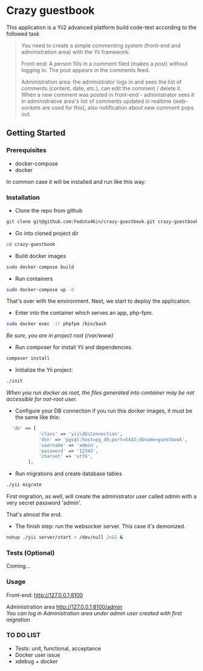 # Crazy guestbook
<!-- ABOUT -->

This application is a Yii2 advanced platform build code-test according to the followed task

> You need to create a simple commenting system (front-end and administration area) with the Yii framework:
>
> Front-end: A person fills in a comment filed (makes a post) without logging in. The post appears in the comments feed.
>
> Administration area: the administrator logs in and sees the list of comments (content, date, etc.), 
> can edit the comment / delete it. 
> When a new comment was posted in front-end - administrator sees it in administrative area's list of comments updated in realtime 
> (web-sockets are used for this), also notification about new comment pops out.
>


<!-- GETTING STARTED -->
## Getting Started

### Prerequisites

* docker-compose
* docker 

In common case it will be installed and run like this way:

### Installation

* Clone the repo from github
```sh
git clone git@github.com:Fedoto4kin/crazy-guestbook.git crazy-guestbook
```
* Go into cloned project dir
```sh
cd crazy-guestbook
```
* Build docker images
```sh
sudo docker-compose build
```
* Run containers
```sh
sudo docker-compose up -d   
```
That's over with the environment. 
Next, we start to deploy the application.

* Enter into the container which serves an app, php-fpm.
```sh
sudo docker exec -it phpfpm /bin/bash
```
*Be sure, you are in project root (/var/www)*
* Run composer for install Yii and dependencies.
```sh
composer install
```
* Initialize the Yii project:
```sh
./init
```

*When you run docker as root, 
the files generated into container may be not accessible for not-root user.*

* Configure your DB connection 
if you run this docker images, it must be the same like this:
```php
  'db' => [
            'class' => 'yii\db\Connection',
            'dsn' => 'pgsql:host=pg_db;port=5432;dbname=guestbook',
            'username' => 'admin',
            'password' => '12345',
            'charset' => 'utf8',
        ],

```

* Run migrations and create database tables
```sh
./yii migrate
```
First migration, as well, will create the administrator user called admin with a very secret password 'admin'. 


That's almost the end.
* The finish step: run the websocker server. This case it's demonized.

```sh
nohup ./yii server/start > /dev/null 2>&1 & 
```


### Tests (Optional)

Coming... 

### Usage 

Front-end: http://127.0.0.1:8100

Administration area http://127.0.0.1:8100/admin <br>
*You can log in Administration area under admin user created with first migration*


### TO DO LIST

* Tests: unit, functional, acceptance
* Docker user issue
* xdebug + docker



